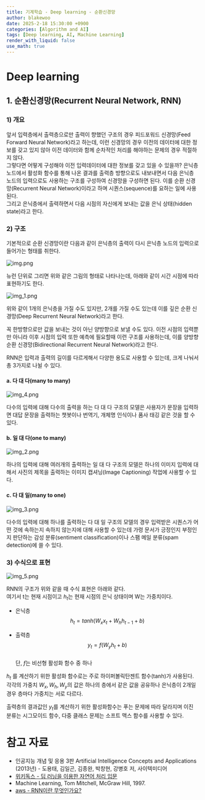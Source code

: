 ```yaml
---
title: 기계학습 - Deep learning - 순환신경망
author: blakewoo
date: 2025-2-18 15:30:00 +0900
categories: [Algorithm and AI]
tags: [Deep learning, AI, Machine Learning] 
render_with_liquid: false
use_math: true
---
```


# Deep learning
## 1. 순환신경망(Recurrent Neural Network, RNN)
### 1) 개요
앞서 입력층에서 출력층으로만 출력이 향했던 구조의 경우 피드포워드 신경망(Feed Forward Neural Network)라고 하는데, 이런 신경망의 경우
이전의 데이터에 대한 정보를 갖고 있지 않아 이전 데이터와 함께 순차적인 처리를 해야하는 문제의 경우 적절하지 않다.   
그렇다면 어떻게 구성해야 이전 입력데이터에 대한 정보를 갖고 있을 수 있을까?
은닉층 노드에서 활성화 함수를 통해 나온 결과를 출력층 방향으로도 내보내면서 다음 은닉층 노드의 입력으로도 사용하는 구조를
구성하여 신경망을 구성하면 된다. 이를 순환 신경망(Recurrent Neural Network)이라고 하며 시퀀스(sequence)를 요하는 일에 사용된다.   
그리고 은닉층에서 출력하면서 다음 시점의 자신에게 보내는 값을 은닉 상태(hidden state)라고 한다.

### 2) 구조
기본적으로 순환 신경망이란 다음과 같이 은닉층의 출력이 다시 은닉층 노드의 입력으로 들어가는 형태를 취한다.

![img.png](/assets/blog/algorithm/AI/deeplearning/순환신경망/img.png)

뉴런 단위로 그리면 위와 같은 그림의 형태로 나타나는데, 아래와 같이 시간 시점에 따라 표현하기도 한다.

![img_1.png](/assets/blog/algorithm/AI/deeplearning/순환신경망/img_1.png)

위와 같이 1개의 은닉층을 가질 수도 있지만, 2개를 가질 수도 있는데 이를 깊은 순환 신경망(Deep Recurrent Neural Network)라고 한다.

꼭 한방향으로만 값을 보내는 것이 아닌 양방향으로 보낼 수도 있다. 이전 시점의 입력뿐만 아니라 이후 시점의 입력 또한 예측에 필요할때
이런 구조를 사용하는데, 이를 양방향 순환 신경망(Bidirectional Recurrent Neural Network)라고 한다.

RNN은 입력과 출력의 길이를 다르게해서 다양한 용도로 사용할 수 있는데, 크게 나눠서 총 3가지로 나뉠 수 있다.

#### a. 다 대 다(many to many)

![img_4.png](/assets/blog/algorithm/AI/deeplearning/순환신경망/img_4.png)

다수의 입력에 대해 다수의 출력을 하는 다 대 다 구조의 모델은 사용자가 문장을 입력하면 대답 문장을 출력하는 챗봇이나
번역기, 개체명 인식이나 품사 태깅 같은 것을 할 수 있다.

#### b. 일 대 다(one to many)

![img_2.png](/assets/blog/algorithm/AI/deeplearning/순환신경망/img_2.png)

하나의 입력에 대해 여러개의 출력하는 일 대 다 구조의 모델은 하나의 이미지 입력에 대해서 사진의 제목을 출력하는
이미지 캡셔닝(Image Captioning) 작업에 사용할 수 있다.

#### c. 다 대 일(many to one)

![img_3.png](/assets/blog/algorithm/AI/deeplearning/순환신경망/img_3.png)

다수의 입력에 대해 하나를 출력하는 다 대 일 구조의 모델의 경우 입력받은 시퀀스가 어떤 것에 속하는지 속하지 않는지에 대해 사용할 수 있는데
가령 문서가 긍정인지 부정인지 판단하는 감성 분류(sentiment classification)이나 스팸 메일 분류(spam detection)에 쓸 수 있다.

### 3) 수식으로 표현

![img_5.png](/assets/blog/algorithm/AI/deeplearning/순환신경망/img_5.png)

RNN의 구조가 위와 같을 때 수식 표현은 아래와 같다.   
여기서 t는 현재 시점이고 $h_{t}$는 현재 시점의 은닉 상태이며 W는 가중치이다.

- 은닉층   
  $$  h_{t}=tanh(W_{x}x_{t}+W_{h}h_{t-1}+b) $$
  
- 출력층   
  $$ y_{t}=f(W_{y}h_{t}+b) $$   
  단, $f$는 비선형 활성화 함수 중 하나

$h_{t}$ 를 계산하기 위한 활성화 함수로는 주로 하이퍼볼릭탄젠트 함수(tanh)가 사용된다.
각각의 가중치 $W_{x},W_{h},W_{y}$의 값은 하나의 층에서 같은 값을 공유하나 은닉층이 2개일 경우 층마다 가중치는 서로 다르다.

출력층의 결과값인 $y_{t}$를 계산하기 위한 활성화함수는 푸는 문제에 따라 달라지며 이진 분류는 시그모이드 함수,
다중 클래스 문제는 소프트 맥스 함수를 사용할 수 있다.


# 참고 자료
- 인공지능 개념 및 응용 3판 Artificial Intelligence Concepts and Applications (2013년) - 도용태, 김일곤, 김종완, 박창현, 강병호 저,
  사이텍미디어
- [위키독스 - 딥 러닝을 이용한 자연어 처리 입문](https://wikidocs.net/book/2155)  
- Machine Learning, Tom Mitchell, McGraw Hill, 1997.
- [aws - RNN이란 무엇인가요?](https://aws.amazon.com/ko/what-is/recurrent-neural-network/)
